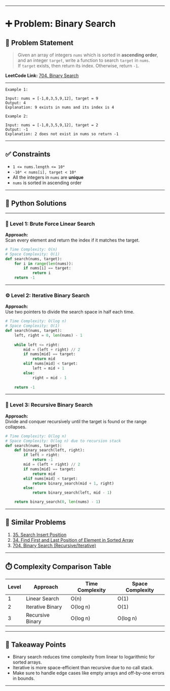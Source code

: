 
---

# ➕ Problem: Binary Search

## 📘 Problem Statement

> Given an array of integers `nums` which is sorted in **ascending order**, and an integer `target`, write a function to search `target` in `nums`.  
> If `target` exists, then return its index. Otherwise, return `-1`.

**LeetCode Link:** [704. Binary Search](https://leetcode.com/problems/binary-search/)

---

```
Example 1:

Input: nums = [-1,0,3,5,9,12], target = 9  
Output: 4  
Explanation: 9 exists in nums and its index is 4

Example 2:

Input: nums = [-1,0,3,5,9,12], target = 2  
Output: -1  
Explanation: 2 does not exist in nums so return -1
```

---

## ✅ Constraints

- `1 <= nums.length <= 10⁴`
- `-10⁴ < nums[i], target < 10⁴`
- All the integers in `nums` are **unique**
- `nums` is sorted in ascending order

---

## 🧠 Python Solutions

---

### 🧪 Level 1: Brute Force Linear Search

**Approach:**  
Scan every element and return the index if it matches the target.

```python
# Time Complexity: O(n)
# Space Complexity: O(1)
def search(nums, target):
    for i in range(len(nums)):
        if nums[i] == target:
            return i
    return -1
```

---

### ⚙️ Level 2: Iterative Binary Search

**Approach:**  
Use two pointers to divide the search space in half each time.

```python
# Time Complexity: O(log n)
# Space Complexity: O(1)
def search(nums, target):
    left, right = 0, len(nums) - 1
    
    while left <= right:
        mid = (left + right) // 2
        if nums[mid] == target:
            return mid
        elif nums[mid] < target:
            left = mid + 1
        else:
            right = mid - 1
            
    return -1
```

---

### 🚀 Level 3: Recursive Binary Search

**Approach:**  
Divide and conquer recursively until the target is found or the range collapses.

```python
# Time Complexity: O(log n)
# Space Complexity: O(log n) due to recursion stack
def search(nums, target):
    def binary_search(left, right):
        if left > right:
            return -1
        mid = (left + right) // 2
        if nums[mid] == target:
            return mid
        elif nums[mid] < target:
            return binary_search(mid + 1, right)
        else:
            return binary_search(left, mid - 1)

    return binary_search(0, len(nums) - 1)
```

---

## 🔗 Similar Problems

1. [35. Search Insert Position](https://leetcode.com/problems/search-insert-position/)
2. [34. Find First and Last Position of Element in Sorted Array](https://leetcode.com/problems/find-first-and-last-position-of-element-in-sorted-array/)
3. [704. Binary Search (Recursive/Iterative)](https://leetcode.com/problems/binary-search/)

---

## ⏱️ Complexity Comparison Table

| Level | Approach              | Time Complexity | Space Complexity |
|-------|-----------------------|-----------------|------------------|
| 1     | Linear Search         | O(n)            | O(1)             |
| 2     | Iterative Binary      | O(log n)        | O(1)             |
| 3     | Recursive Binary      | O(log n)        | O(log n)         |

---

## 📌 Takeaway Points

- Binary search reduces time complexity from linear to logarithmic for sorted arrays.
- Iterative is more space-efficient than recursive due to no call stack.
- Make sure to handle edge cases like empty arrays and off-by-one errors in bounds.

---

